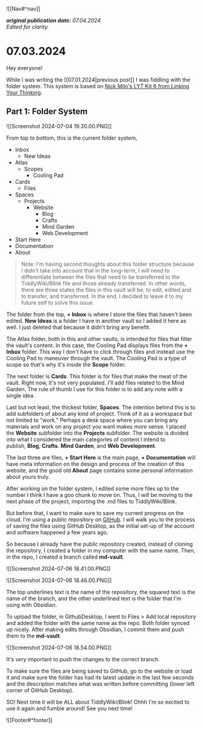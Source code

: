 ![[Nav#^nav]]

**_original publication date:_** _07.04.2024_  
_Edited for clarity._

# 07.03.2024

Hey everyone!

While I was writing the [[07.01.2024|previous post]] I was fiddling with the folder system. This system is based on [Nick Milo's LYT Kit 6 from Linking Your Thinking](https://www.linkingyourthinking.com/).

## Part 1: Folder System

![[Screenshot 2024-07-04 19.30.00.PNG]]

From top to bottom, this is the current folder system,

- Inbox
    - New Ideas
- Atlas
    - Scopes
        - Cooling Pad
- Cards
    - Files
- Spaces
    - Projects
        - Website
            - Blog
            - Crafts
            - Mind Garden
            - Web Development
- Start Here
- Documentation
- About

> Note: I'm having second thoughts about this folder structure because I didn't take into account that in the long-term, I will need to differentiate between the files that need to be transferred to the TiddlyWiki/Blink file and those already transferred. In other words, there are three states the files in this vault will be, to edit, edited and to transfer, and transferred. In the end, I decided to leave it to my future self to solve this issue.

The folder from the top, **+ Inbox** is where I store the files that haven't been edited. **New Ideas** is a folder I have in another vault so I added it here as well. I just deleted that because it didn't bring any benefit.

The Atlas folder, both in this and other vaults, is intended for files that filter the vault's content. In this case, the Cooling Pad displays files from the **+ Inbox** folder. This way I don't have to click through files and instead use the Cooling Pad to maneuver through the vault. The Cooling Pad is a type of scope so that's why it's inside the **Scope** folder.

The next folder is **Cards**. This folder is for files that make the meat of the vault. Right now, it's not very populated. I'll add files related to the Mind Garden. The rule of thumb I use for this folder is to add any note with a single idea.

Last but not least, the thickest folder, **Spaces**. The intention behind this is to add subfolders of about any kind of project. Think of it as a workspace but not limited to "work." Perhaps a desk space where you can bring any materials and work on any project you want makes more sense. I placed the **Website** subfolder into the **Projects** subfolder. The website is divided into what I considered the main categories of content I intend to publish, **Blog**, **Crafts**. **Mind Garden**, and **Web Development**.

The last three are files, **+ Start Here** is the main page, **+ Documentation** will have meta information on the design and process of the creation of this website, and the good old **About** page contains some personal information about yours truly.

After working on the folder system, I edited some more files up to the number I think I have a goo chunk to move on. Thus, I will be moving to the next phase of the project, importing the .md files to TiddlyWiki/Blink.

But before that, I want to make sure to save my current progress on the cloud. I'm using a public repository on [GitHub](https://github.com/MarySeph/MarySeph.github.io). I will walk you to the process of saving the files using GitHub Desktop, as the initial set-up of the account and software happened a few years ago.

So because I already have the public repository created, instead of cloning the repository, I created a folder in my computer with the same name. Then, in the repo, I created a branch called **md-vault**.

![[Screenshot 2024-07-06 18.41.00.PNG]]

![[Screenshot 2024-07-06 18.46.00.PNG]]

The top underlines text is the name of the repository, the squared text is the name of the branch, and the other underlined text is the folder that I'm using with Obsidian.

To upload the folder, in GithubDesktop, I went to Files > Add local repository and added the folder with the same name as the repo. Both folder synced up nicely. After making edits through Obsidian, I commit them and push them to the **md-vault**.

![[Screenshot 2024-07-06 18.54.00.PNG]]

It's _very_ important to push the changes to the correct branch.

To make sure the files are being saved to GitHub, go to the website or load it and make sure the folder has had its latest update in the last few seconds and the description matches what was written before committing (lower left corner of GitHub Desktop).

SO! Next time it will be ALL about TiddlyWiki/Blink! Ohhh I'm so excited to use it again and fumble around! See you next time!

![[Footer#^footer]]